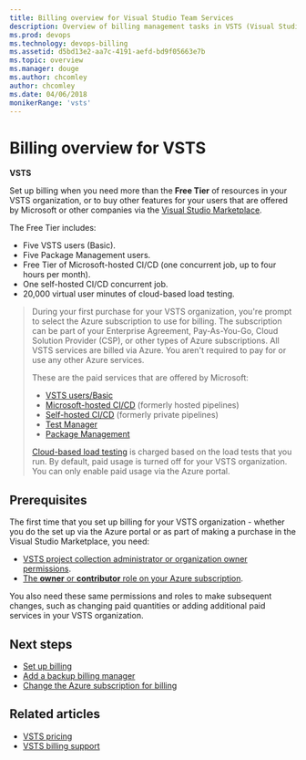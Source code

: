 ```yaml
---
title: Billing overview for Visual Studio Team Services
description: Overview of billing management tasks in VSTS (Visual Studio Team Services), including how to set up billing, make purchases, and change Azure subscription for billing
ms.prod: devops
ms.technology: devops-billing
ms.assetid: d5bd13e2-aa7c-4191-aefd-bd9f05663e7b
ms.topic: overview
ms.manager: douge
ms.author: chcomley
author: chcomley
ms.date: 04/06/2018
monikerRange: 'vsts'
---
```



# Billing overview for VSTS

**VSTS**

Set up billing when you need more than the **Free Tier** of resources in your VSTS organization, or to buy other features for your users that are offered by Microsoft or other companies via the [Visual Studio Marketplace](https://marketplace.visualstudio.com/).

The Free Tier includes:

* Five VSTS users (Basic).
* Five Package Management users.
* Free Tier of Microsoft-hosted CI/CD (one concurrent job, up to four hours per month).
* One self-hosted CI/CD concurrent job.
* 20,000 virtual user minutes of cloud-based load testing.

> During your first purchase for your VSTS organization, you're prompt to select the Azure subscription to use for billing. The subscription can be part of your
> Enterprise Agreement, Pay-As-You-Go, Cloud Solution Provider (CSP), or other types of Azure subscriptions. All VSTS services are billed via Azure. You aren't required to pay for or use any other Azure services.
> 
> These are the paid services that are offered by Microsoft:
>
> * [VSTS users/Basic](https://marketplace.visualstudio.com/items?itemName=ms.vss-vstsuser)
> * [Microsoft-hosted CI/CD](https://marketplace.visualstudio.com/items?itemName=ms.build-release-hosted-pipelines) (formerly hosted pipelines)
> * [Self-hosted CI/CD](https://marketplace.visualstudio.com/items?itemName=ms.build-release-private-pipelines) (formerly private pipelines)
> * [Test Manager](https://marketplace.visualstudio.com/items?itemName=ms.vss-testmanager-web)
> * [Package Management](https://marketplace.visualstudio.com/items?itemName=ms.feed)
>
> [Cloud-based load testing](buy-load-testing-vs.md) is charged based on the load tests that you run. By default, paid usage is turned off for your VSTS organization.
> You can only enable paid usage via the Azure portal.

## Prerequisites

The first time that you set up billing for your VSTS organization - whether you do the set up via the Azure portal or as part of making a purchase in the Visual Studio Marketplace, you need:

* [VSTS project collection administrator or organization owner permissions](../accounts/faq-add-delete-users.md#find-owner).
* [The **owner** or **contributor** role on your Azure subscription](add-backup-billing-managers.md).

You also need these same permissions and roles to make subsequent changes, such as changing paid quantities or adding additional paid services in your VSTS organization.

## Next steps

* [Set up billing](set-up-billing-for-your-organization-vs.md)
* [Add a backup billing manager](add-backup-billing-managers.md)
* [Change the Azure subscription for billing](change-azure-subscription.md)

## Related articles

* [VSTS pricing](https://azure.microsoft.com/pricing/details/visual-studio-team-services/)
* [VSTS billing support](https://visualstudio.microsoft.com/team-services/support/)